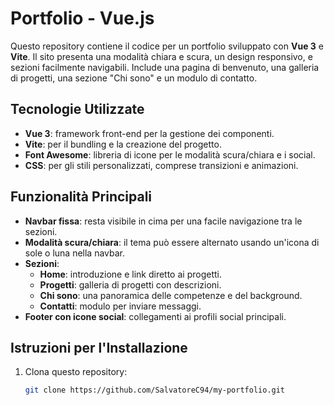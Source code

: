# Portfolio - Vue.js

Questo repository contiene il codice per un portfolio sviluppato con **Vue 3** e **Vite**. Il sito presenta una modalità chiara e scura, un design responsivo, e sezioni facilmente navigabili. Include una pagina di benvenuto, una galleria di progetti, una sezione "Chi sono" e un modulo di contatto.

## Tecnologie Utilizzate

- **Vue 3**: framework front-end per la gestione dei componenti.
- **Vite**: per il bundling e la creazione del progetto.
- **Font Awesome**: libreria di icone per le modalità scura/chiara e i social.
- **CSS**: per gli stili personalizzati, comprese transizioni e animazioni.

## Funzionalità Principali

- **Navbar fissa**: resta visibile in cima per una facile navigazione tra le sezioni.
- **Modalità scura/chiara**: il tema può essere alternato usando un'icona di sole o luna nella navbar.
- **Sezioni**:
  - **Home**: introduzione e link diretto ai progetti.
  - **Progetti**: galleria di progetti con descrizioni.
  - **Chi sono**: una panoramica delle competenze e del background.
  - **Contatti**: modulo per inviare messaggi.
- **Footer con icone social**: collegamenti ai profili social principali.

## Istruzioni per l'Installazione

1. Clona questo repository:
   ```bash
   git clone https://github.com/SalvatoreC94/my-portfolio.git
